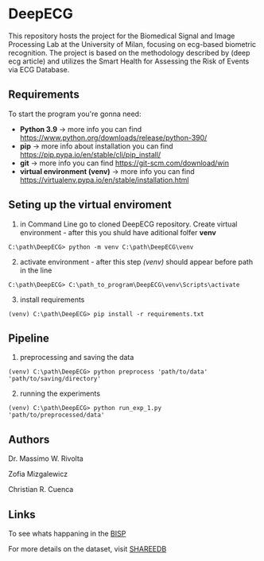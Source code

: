# DeepECG

This repository hosts the project for the Biomedical Signal and Image Processing Lab at the University of Milan, focusing on ecg-based biometric recognition. The project is based on the methodology described by (deep ecg article) and utilizes the Smart Health for Assessing the Risk of Events via ECG Database.

## Requirements

To start the program you're gonna need:

* **Python 3.9** -> more info you can find https://www.python.org/downloads/release/python-390/ 
* **pip** -> more info about installation you can find https://pip.pypa.io/en/stable/cli/pip_install/ 
* **git** -> more info you can find https://git-scm.com/download/win
* **virtual environment (venv)** -> more info you can find https://virtualenv.pypa.io/en/stable/installation.html

## Seting up the virtual enviroment 

1. in Command Line go to cloned DeepECG repository. Create virtual environment - after this you shuld have aditional folfer **venv**

```commandline
C:\path\DeepECG> python -m venv C:\path\DeepECG\venv
```

2. activate environment - after this step *(venv)* should appear before path in the line
```commandline
C:\path\DeepECG> C:\path_to_program\DeepECG\venv\Scripts\activate
```

3. install requirements
```commandline
(venv) C:\path\DeepECG> pip install -r requirements.txt
```

## Pipeline

1. preprocessing and saving the data
```commandline
(venv) C:\path\DeepECG> python preprocess 'path/to/data' 'path/to/saving/directory'
```
2. running the experiments
```commandline
(venv) C:\path\DeepECG> python run_exp_1.py 'path/to/preprocessed/data'
```

## Authors
Dr. Massimo W. Rivolta

Zofia Mizgalewicz

Christian R. Cuenca

## Links
To see whats happaning in the [BISP](https://bisp.di.unimi.it/)

For more details on the dataset, visit [SHAREEDB](https://physionet.org/content/shareedb/1.0.0/)

